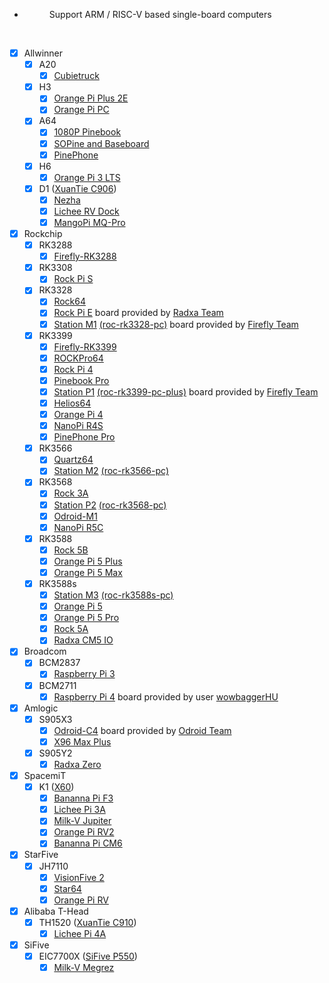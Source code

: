 
<div class="grid cards" markdown>

- <figure markdown="span">Support ARM / RISC-V based single-board computers</figure>

</div>

</br>

- [x] Allwinner
  - [x] A20
    - [x] [Cubietruck](https://linux-sunxi.org/Cubietech_Cubietruck)
  - [x] H3
    - [x] [Orange Pi Plus 2E](https://linux-sunxi.org/Xunlong_Orange_Pi_Plus_2E)
    - [x] [Orange Pi PC](https://linux-sunxi.org/Xunlong_Orange_Pi_PC)
  - [x] A64
    - [x] [1080P Pinebook](https://wiki.pine64.org/index.php/1080P_Pinebook#SoC_and_Memory_Specification)
    - [x] [SOPine and Baseboard](https://wiki.pine64.org/wiki/PINE_A64-LTS/SOPine#SoC_and_Memory_Specification)
    - [x] [PinePhone](https://wiki.pine64.org/wiki/PinePhone#Specifications)
  - [x] H6
    - [x] [Orange Pi 3 LTS](http://www.orangepi.org/orangepiwiki/index.php/Orange_Pi_3_LTS#Hardware_specification)
  - [x] D1 ([XuanTie C906](https://www.t-head.cn/product/c906?lang=en))
    - [x] [Nezha](https://linux-sunxi.org/Allwinner_Nezha)
    - [x] [Lichee RV Dock](https://wiki.sipeed.com/hardware/en/lichee/RV/RV.html#Specifications)
    - [x] [MangoPi MQ-Pro](https://mangopi.org/mqpro#spectification)

- [x] Rockchip
  - [x] RK3288
    - [x] [Firefly-RK3288](http://en.t-firefly.com/product/rk3288.html)
  - [x] RK3308
    - [x] [Rock Pi S](https://wiki.radxa.com/RockpiS/getting_started#Features)
  - [x] RK3328
    - [x] [Rock64](http://wiki.pine64.org/index.php/ROCK64_Main_Page#SoC_and_Memory_Specification)
    - [x] [Rock Pi E](https://wiki.radxa.com/RockpiE/getting_started#Features) board provided by [Radxa Team](https://forum.radxa.com/t/rock-pi-e-engineering-sample-is-available-now/3130)
    - [x] [Station M1](http://stationpc.com/portal.php?mod=topic&topicid=7#spec) [(roc-rk3328-pc)](http://en.t-firefly.com/product/rocrk3328pc.html#spec) board provided by [Firefly Team](http://en.t-firefly.com/)
  - [x] RK3399
    - [x] [Firefly-RK3399](http://en.t-firefly.com/product/rk3399.html)
    - [x] [ROCKPro64](http://wiki.pine64.org/index.php/ROCKPro64_Main_Page#SoC_and_Memory_Specification)
    - [x] [Rock Pi 4](http://rockpi.org/#spec-section)
    - [x] [Pinebook Pro](https://wiki.pine64.org/index.php/Pinebook_Pro#SoC_and_Memory_Specification)
    - [x] [Station P1](http://stationpc.com/portal.php?mod=topic&topicid=2#spec) [(roc-rk3399-pc-plus)](http://en.t-firefly.com/product/rocrk3399pc.html#spec) board provided by [Firefly Team](http://en.t-firefly.com/)
    - [x] [Helios64](https://wiki.kobol.io/helios64/intro/#overall-specifications)
    - [x] [Orange Pi 4](http://www.orangepi.org/Orange%20Pi%204/)
    - [x] [NanoPi R4S](https://www.friendlyelec.com/#tab-specification)
    - [x] [PinePhone Pro](https://wiki.pine64.org/index.php/PinePhone_Pro#Specifications)
  - [x] RK3566
    - [x] [Quartz64](https://wiki.pine64.org/wiki/Quartz64#SoC_and_Memory_Specifications)
    - [x] [Station M2](https://www.stationpc.com/product/stationm2#spec) [(roc-rk3566-pc)](https://en.t-firefly.com/product/industry/rocrk3566pc.html#spec)
  - [x] RK3568
    - [x] [Rock 3A](https://wiki.radxa.com/Rock3/3a#Features)
    - [x] [Station P2](https://www.stationpc.com/product/stationp2#spec) [(roc-rk3568-pc)](https://en.t-firefly.com/product/industry/rocrk3568pc.html#spec)
    - [x] [Odroid-M1](https://wiki.odroid.com/odroid-m1/hardware/start#specifications)
    - [x] [NanoPi R5C](https://wiki.friendlyelec.com/wiki/index.php/NanoPi_R5C#Hardware_Spec)
  - [x] RK3588
    - [x] [Rock 5B](https://wiki.radxa.com/Rock5/5b/getting_started#Features)
    - [x] [Orange Pi 5 Plus](http://www.orangepi.org/orangepiwiki/index.php/Orange_Pi_5_Plus#Hardware_Specifications_of_Orange_Pi_5_Plus)
    - [x] [Orange Pi 5 Max](http://www.orangepi.org/orangepiwiki/index.php/Orange_Pi_5_Max#Hardware_Specifications_of_Orange_Pi_5_Plus)
  - [x] RK3588s
    - [x] [Station M3](https://www.stationpc.com/product/stationm3#spec) [(roc-rk3588s-pc)](https://en.t-firefly.com/product/industry/rocrk3588spc.html#spec)
    - [x] [Orange Pi 5](http://www.orangepi.org/orangepiwiki/index.php/Orange_Pi_5#Uses)
    - [x] [Orange Pi 5 Pro](http://www.orangepi.org/orangepiwiki/index.php/Orange_Pi_5_Pro#Uses)
    - [x] [Rock 5A](https://wiki.radxa.com/Rock5/5a/getting_started#Features)
    - [x] [Radxa CM5 IO](https://docs.radxa.com/en/compute-module/cm5?target=cm5-io-board)

- [x] Broadcom
  - [x] BCM2837
    - [x] [Raspberry Pi 3](https://www.raspberrypi.org/products/raspberry-pi-3-model-b/)
  - [x] BCM2711
    - [x] [Raspberry Pi 4](https://www.raspberrypi.org/products/raspberry-pi-4-model-b/specifications/) board provided by user [wowbaggerHU](https://www.linuxquestions.org/questions/user/wowbaggerhu-1042789/)

- [x] Amlogic
  - [x] S905X3
    - [x] [Odroid-C4](https://wiki.odroid.com/odroid-c4/hardware/hardware#specifications) board provided by [Odroid Team](https://forum.odroid.com/viewtopic.php?f=203&t=40256&p=340679#p340679)
    - [x] [X96 Max Plus](https://)
  - [x] S905Y2
    - [x] [Radxa Zero](https://wiki.radxa.com/Zero/getting_started#Features)

- [x] SpacemiT
  - [x] K1 ([X60](https://docs.banana-pi.org/en/BPI-F3/SpacemiT_K1_datasheet))
    - [x] [Bananna Pi F3](https://docs.banana-pi.org/en/BPI-F3/BananaPi_BPI-F3#_hardware_spec)
    - [x] [Lichee Pi 3A](https://wiki.sipeed.com/hardware/en/lichee/K1/lpi3a/1_intro.html#Basic-Parameter)
    - [x] [Milk-V Jupiter](https://milkv.io/docs/jupiter/overview#hardware-specifications)
    - [x] [Orange Pi RV2](http://www.orangepi.org/orangepiwiki/index.php/Orange_Pi_RV2#Uses)
    - [x] [Bananna Pi CM6](https://docs.banana-pi.org/en/BPI-CM6/BananaPi_BPI-CM6#_hardware_spec)

- [x] StarFive
  - [x] JH7110
    - [x] [VisionFive 2](https://doc-en.rvspace.org/VisionFive2/Product_Brief/VisionFive_2/specification_pb.html)
    - [x] [Star64](https://wiki.pine64.org/wiki/STAR64#SoC_and_Memory_Specification)
    - [x] [Orange Pi RV](http://www.orangepi.org/html/hardWare/computerAndMicrocontrollers/details/Orange-Pi-RV.html)

- [x] Alibaba T-Head
  - [x] TH1520 ([XuanTie C910](https://www.t-head.cn/product/c910?lang=en))
    - [x] [Lichee Pi 4A](https://wiki.sipeed.com/hardware/en/lichee/th1520/lm4a.html#Parameters)

- [x] SiFive
  - [x] EIC7700X ([SiFive P550](https://www.sifive.com/cores/performance-p500))
    - [x] [Milk-V Megrez](https://milkv.io/docs/megrez/overview#hardware-specifications)

